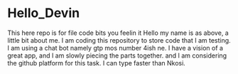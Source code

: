 # Hello_Devin
This here repo is for file code bits you feelin it
Hello my name is as above, a little bit about me. I am coding this repository to store code that I am testing.
I am using a chat bot namely gtp mos number 4ish ne.
I have a vision of a great app, and I am slowly piecing the parts together. and I am considering the github platform for this task.
I can type faster than Nkosi.
